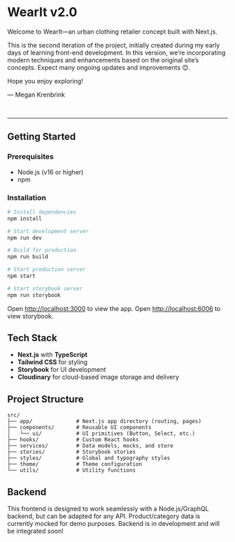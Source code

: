 # WearIt v2.0

Welcome to WearIt—an urban clothing retailer concept built with Next.js.

This is the second iteration of the project, initially created during my early days of learning front-end development. In this version, we’re incorporating modern techniques and enhancements based on the original site’s concepts. Expect many ongoing updates and improvements 😊.

Hope you enjoy exploring!

— Megan Krenbrink

<br>

---

## Getting Started

### Prerequisites

- Node.js (v16 or higher)
- npm

### Installation

```bash
# Install dependencies
npm install

# Start development server
npm run dev

# Build for production
npm run build

# Start production server
npm start

# Start storybook server
npm run storybook
```

Open [http://localhost:3000](http://localhost:3000) to view the app.
Open [http://localhost:6006](http://localhost:6006) to view storybook.

## Tech Stack

- **Next.js** with **TypeScript**
- **Tailwind CSS** for styling
- **Storybook** for UI development
- **Cloudinary** for cloud-based image storage and delivery

## Project Structure

```
src/
├── app/              # Next.js app directory (routing, pages)
├── components/       # Reusable UI components
│   └── ui/           # UI primitives (Button, Select, etc.)
├── hooks/            # Custom React hooks
├── services/         # Data models, mocks, and store
├── stories/          # Storybook stories
├── styles/           # Global and typography styles
├── theme/            # Theme configuration
└── utils/            # Utility functions
```

## Backend

This frontend is designed to work seamlessly with a Node.js/GraphQL backend, but can be adapted for any API. Product/category data is currently mocked for demo purposes. Backend is in development and will be integrated soon!

